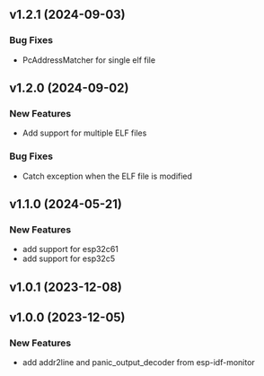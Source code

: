 ## v1.2.1 (2024-09-03)

### Bug Fixes

- PcAddressMatcher for single elf file

## v1.2.0 (2024-09-02)

### New Features

- Add support for multiple ELF files

### Bug Fixes

- Catch exception when the ELF file is modified

## v1.1.0 (2024-05-21)

### New Features

- add support for esp32c61
- add support for esp32c5

## v1.0.1 (2023-12-08)

## v1.0.0 (2023-12-05)

### New Features

- add addr2line and panic_output_decoder from esp-idf-monitor
